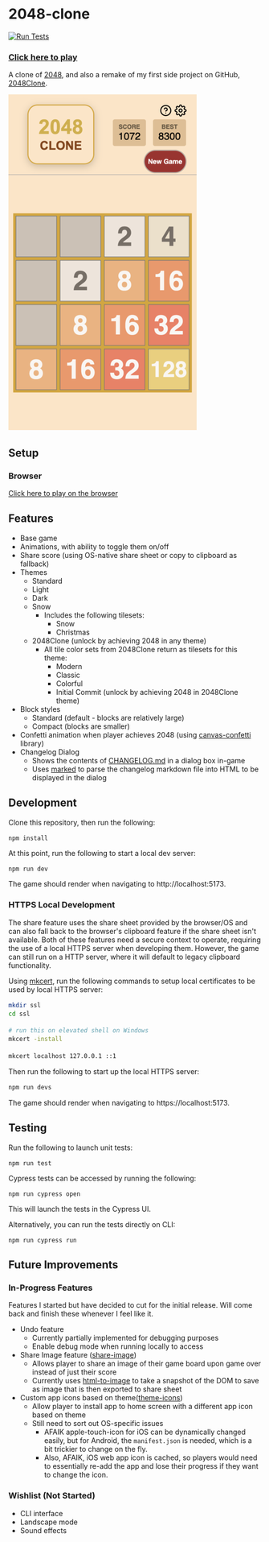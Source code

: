 # 2048-clone

[![Run Tests](https://github.com/Coteh/2048-clone/actions/workflows/run-tests.yml/badge.svg)](https://github.com/Coteh/2048-clone/actions/workflows/run-tests.yml)

### [**Click here to play**](https://coteh.github.io/2048-clone)

A clone of [2048](https://play2048.co/), and also a remake of my first side project on GitHub, [2048Clone](https://github.com/Coteh/2048Clone).

![Browser Game Screenshot](screenshot.png "Browser Game Screenshot")

## Setup

### Browser

[Click here to play on the browser](https://coteh.github.io/2048-clone)

## Features

- Base game
- Animations, with ability to toggle them on/off
- Share score (using OS-native share sheet or copy to clipboard as fallback)
- Themes
    - Standard
    - Light
    - Dark
    - Snow
        - Includes the following tilesets:
            - Snow
            - Christmas
    - 2048Clone (unlock by achieving 2048 in any theme)
        - All tile color sets from 2048Clone return as tilesets for this theme:
            - Modern
            - Classic
            - Colorful
            - Initial Commit (unlock by achieving 2048 in 2048Clone theme)
- Block styles
    - Standard (default - blocks are relatively large)
    - Compact (blocks are smaller)
- Confetti animation when player achieves 2048 (using [canvas-confetti](https://github.com/catdad/canvas-confetti) library)
- Changelog Dialog
    - Shows the contents of [CHANGELOG.md](CHANGELOG.md) in a dialog box in-game
    - Uses [marked](https://github.com/markedjs/marked) to parse the changelog markdown file into HTML to be displayed in the dialog

## Development

Clone this repository, then run the following:

```
npm install
```

At this point, run the following to start a local dev server:

```sh
npm run dev
```

The game should render when navigating to http://localhost:5173.

### HTTPS Local Development

The share feature uses the share sheet provided by the browser/OS and can also fall back to the browser's clipboard feature if the share sheet isn't available. Both of these features need a secure context to operate, requiring the use of a local HTTPS server when developing them. However, the game can still run on a HTTP server, where it will default to legacy clipboard functionality.

Using [mkcert](https://github.com/FiloSottile/mkcert), run the following commands to setup local certificates to be used by local HTTPS server:

```sh
mkdir ssl
cd ssl

# run this on elevated shell on Windows
mkcert -install

mkcert localhost 127.0.0.1 ::1
```

Then run the following to start up the local HTTPS server:

```sh
npm run devs
```

The game should render when navigating to https://localhost:5173.

## Testing

Run the following to launch unit tests:

```
npm run test
```

Cypress tests can be accessed by running the following:

```
npm run cypress open
```

This will launch the tests in the Cypress UI. 

Alternatively, you can run the tests directly on CLI:

```
npm run cypress run
```

## Future Improvements

### In-Progress Features

Features I started but have decided to cut for the initial release. Will come back and finish these whenever I feel like it.

- Undo feature
    - Currently partially implemented for debugging purposes
    - Enable debug mode when running locally to access
- Share Image feature ([share-image](https://github.com/Coteh/2048-clone/tree/share-image))
    - Allows player to share an image of their game board upon game over instead of just their score
    - Currently uses [html-to-image](https://github.com/bubkoo/html-to-image) to take a snapshot of the DOM to save as image that is then exported to share sheet
- Custom app icons based on theme([theme-icons](https://github.com/Coteh/2048-clone/tree/theme-icons))
    - Allow player to install app to home screen with a different app icon based on theme
    - Still need to sort out OS-specific issues
        - AFAIK apple-touch-icon for iOS can be dynamically changed easily, but for Android, the `manifest.json` is needed, which is a bit trickier to change on the fly.
        - Also, AFAIK, iOS web app icon is cached, so players would need to essentially re-add the app and lose their progress if they want to change the icon.

### Wishlist (Not Started)

- CLI interface
- Landscape mode
- Sound effects
